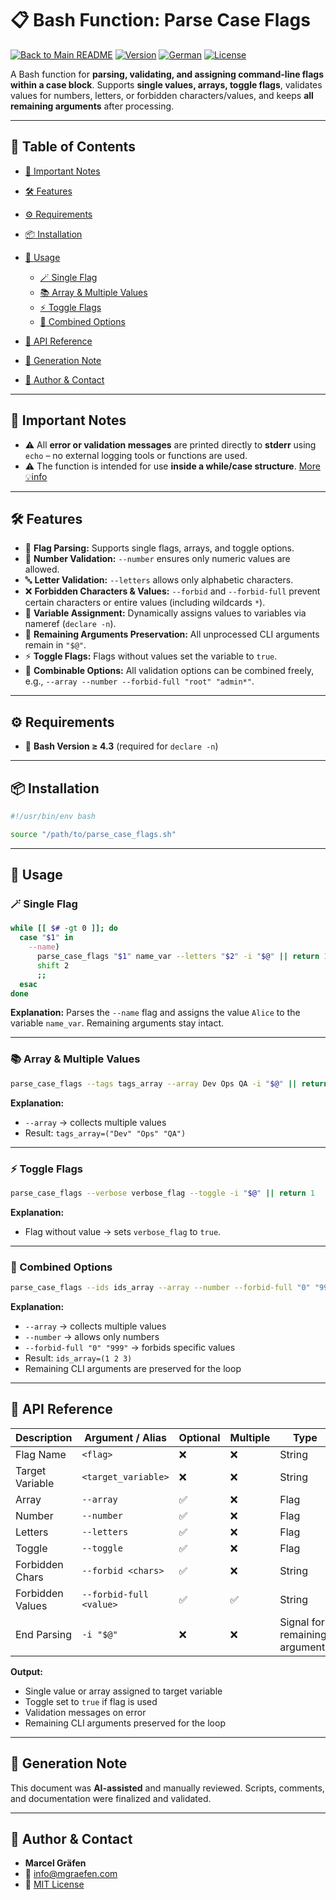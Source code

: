 # 📋 Bash Function: Parse Case Flags

[![Back to Main README](https://img.shields.io/badge/Main-README-blue?style=flat\&logo=github)](../../../README.md)
[![Version](https://img.shields.io/badge/version-0.0.0_beta.01-blue.svg)](#)
[![German](https://img.shields.io/badge/Language-German-blue)](./README.de.md)
[![License](https://img.shields.io/badge/license-MIT-lightgrey.svg)](https://opensource.org/licenses/MIT)

A Bash function for **parsing, validating, and assigning command-line flags within a case block**.
Supports **single values, arrays, toggle flags**, validates values for numbers, letters, or forbidden characters/values, and keeps **all remaining arguments** after processing.

---

## 🚀 Table of Contents

* [📌 Important Notes](#-important-notes)
* [🛠️ Features](#🛠️-features)
* [⚙️ Requirements](#⚙️-requirements)
* [📦 Installation](#📦-installation)
* [📝 Usage](#📝-usage)

  * [🪄 Single Flag](#🪄-single-flag)
  * [📚 Array & Multiple Values](#📚-array--multiple-values)
  * [⚡ Toggle Flags](#⚡-toggle-flags)
  * [🔗 Combined Options](#🔗-combined-options)
* [📌 API Reference](#📌-api-reference)
* [🤖 Generation Note](#🤖-generation-note)
* [👤 Author & Contact](#👤-author--contact)

---

## 📌 Important Notes

* ⚠️ All **error or validation messages** are printed directly to **stderr** using `echo` – no external logging tools or functions are used.
* ⚠️ The function is intended for use **inside a while/case structure**. [More 💡info](#📝-usage)

---

## 🛠️ Features

* 🎯 **Flag Parsing:** Supports single flags, arrays, and toggle options.
* 🔢 **Number Validation:** `--number` ensures only numeric values are allowed.
* 🔤 **Letter Validation:** `--letters` allows only alphabetic characters.
* ❌ **Forbidden Characters & Values:** `--forbid` and `--forbid-full` prevent certain characters or entire values (including wildcards `*`).
* 💾 **Variable Assignment:** Dynamically assigns values to variables via nameref (`declare -n`).
* 🔄 **Remaining Arguments Preservation:** All unprocessed CLI arguments remain in `"$@"`.
* ⚡ **Toggle Flags:** Flags without values set the variable to `true`.
* 🔗 **Combinable Options:** All validation options can be combined freely, e.g., `--array --number --forbid-full "root" "admin*"`.

---

## ⚙️ Requirements

* 🐚 **Bash Version ≥ 4.3** (required for `declare -n`)

---

## 📦 Installation

```bash
#!/usr/bin/env bash

source "/path/to/parse_case_flags.sh"
```

---

## 📝 Usage

### 🪄 Single Flag

```bash
while [[ $# -gt 0 ]]; do
  case "$1" in
    --name)
      parse_case_flags "$1" name_var --letters "$2" -i "$@" || return 1
      shift 2
      ;;
  esac
done
```

**Explanation:**
Parses the `--name` flag and assigns the value `Alice` to the variable `name_var`. Remaining arguments stay intact.

---

### 📚 Array & Multiple Values

```bash
parse_case_flags --tags tags_array --array Dev Ops QA -i "$@" || return 1
```

**Explanation:**

* `--array` → collects multiple values
* Result: `tags_array=("Dev" "Ops" "QA")`

---

### ⚡ Toggle Flags

```bash
parse_case_flags --verbose verbose_flag --toggle -i "$@" || return 1
```

**Explanation:**

* Flag without value → sets `verbose_flag` to `true`.

---

### 🔗 Combined Options

```bash
parse_case_flags --ids ids_array --array --number --forbid-full "0" "999" 1 2 3 -i "$@" || return 1
```

**Explanation:**

* `--array` → collects multiple values
* `--number` → allows only numbers
* `--forbid-full "0" "999"` → forbids specific values
* Result: `ids_array=(1 2 3)`
* Remaining CLI arguments are preserved for the loop

---

## 📌 API Reference

| Description      | Argument / Alias        | Optional | Multiple | Type                           |
| ---------------- | ----------------------- | -------- | -------- | ------------------------------ |
| Flag Name        | `<flag>`                | ❌        | ❌        | String                         |
| Target Variable  | `<target_variable>`     | ❌        | ❌        | String                         |
| Array            | `--array`               | ✅        | ❌        | Flag                           |
| Number           | `--number`              | ✅        | ❌        | Flag                           |
| Letters          | `--letters`             | ✅        | ❌        | Flag                           |
| Toggle           | `--toggle`              | ✅        | ❌        | Flag                           |
| Forbidden Chars  | `--forbid <chars>`      | ✅        | ❌        | String                         |
| Forbidden Values | `--forbid-full <value>` | ✅        | ✅        | String                         |
| End Parsing      | `-i "$@"`               | ❌        | ❌        | Signal for remaining arguments |

**Output:**

* Single value or array assigned to target variable
* Toggle set to `true` if flag is used
* Validation messages on error
* Remaining CLI arguments preserved for the loop

---

## 🤖 Generation Note

This document was **AI-assisted** and manually reviewed.
Scripts, comments, and documentation were finalized and validated.

---

## 👤 Author & Contact

* **Marcel Gräfen**
* 📧 [info@mgraefen.com](mailto:info@mgraefen.com)
* 📄 [MIT License](LICENSE)
